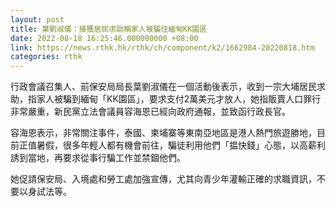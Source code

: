 ```yaml
---
layout: post
title: 葉劉淑儀：接獲居民求助稱家人被騙往緬甸KK園區
date: 2022-08-18 16:25:46.000000000 +08:00
link: https://news.rthk.hk/rthk/ch/component/k2/1662984-20220818.htm
categories: rthk
---
```


行政會議召集人、前保安局局長葉劉淑儀在一個活動後表示，收到一宗大埔居民求助，指家人被騙到緬甸「KK園區」，要求支付2萬美元才放人，她指販賣人口罪行非常嚴重，新民黨立法會議員容海恩已經向政府通報，並致函行政長官。

容海恩表示，非常關注事件，泰國、柬埔寨等東南亞地區是港人熱門旅遊勝地，目前正值暑假，很多年輕人都有機會前往，騙徒利用他們「揾快錢」心態，以高薪利誘到當地，再要求從事行騙工作並禁錮他們。

她促請保安局、入境處和勞工處加強宣傳，尤其向青少年灌輸正確的求職資訊，不要以身試法等。
